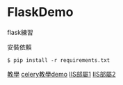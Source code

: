 # FlaskDemo
flask練習

安裝依賴
```
$ pip install -r requirements.txt
```

[教學](https://devs.tw/post/448)
[celery教學demo](https://github.com/a607ernie/flask-celery-demo)
[IIS部屬1](https://medium.com/ai%E5%8F%8D%E6%96%97%E5%9F%8E/iis%E9%83%A8%E7%BD%B2python-web-%E4%BD%BF%E7%94%A8flask-89263dd8f945)
[IIS部屬2](https://hackmd.io/@YuXiangLiao/B1jdggdhd)
